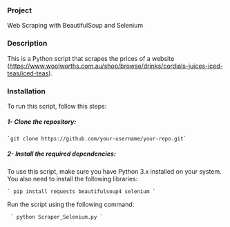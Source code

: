 ### Project
Web Scraping with BeautifulSoup and Selenium
### Description
This is a Python script that scrapes the prices of a website (https://www.woolworths.com.au/shop/browse/drinks/cordials-juices-iced-teas/iced-teas). 
### Installation
To run this script, follow this steps:

##### 1- Clone the repository:
```
`git clone https://github.com/your-username/your-repo.git`
```
##### 2- Install the required dependencies:
To use this script, make sure you have Python 3.x installed on your system. You also need to install the following libraries:
```
` pip install requests beautifulsoup4 selenium `
```

Run the script using the following command: 
```
 ` python Scraper_Selenium.py ` 
```


